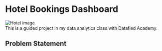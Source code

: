 # Hotel Bookings Dashboard <br>
![Hotel image](https://github.com/Onorable-e/Hotel-Bookings/assets/139487541/d84cc301-b992-4139-b020-0b89d230d19b) <br>
This is a guided project in my data analytics class with Datafied Academy. <br>
## Problem Statement <br>
